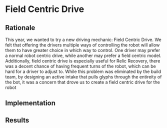 # Field Centric Drive

## Rationale
This year, we wanted to try a new driving mechanic: Field Centric Drive. We felt that offering the drivers multiple ways of controlling the robot will allow them to have greater choice in which way to control. One driver may prefer a normal robot centric drive, while another may prefer a field centric model. Additionally, field centric drive is especially useful for Relic Recovery, there was a decent chance of having frequent turns of the robot, which can be hard for a driver to adjust to. While this problem was eliminated by the build team, by designing an active intake that pulls glyphs through the entireity of the bot, it was a concern that drove us to create a field centric drive for the robot

## Implementation

## Results
